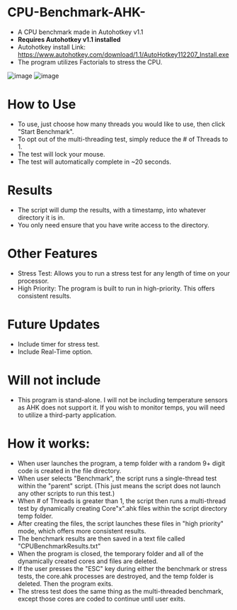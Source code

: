 # CPU-Benchmark-AHK-
- A CPU benchmark made in Autohotkey v1.1
- **Requires Autohotkey v1.1 installed**
- Autohotkey install Link: https://www.autohotkey.com/download/1.1/AutoHotkey112207_Install.exe
- The program utilizes Factorials to stress the CPU.

![image](https://github.com/user-attachments/assets/957e8d48-dd59-4dc7-a605-11562b22d30b)
![image](https://github.com/user-attachments/assets/df56124d-1688-40ef-9350-6a2f1b879283)

# How to Use
- To use, just choose how many threads you would like to use, then click "Start Benchmark".
- To opt out of the multi-threading test, simply reduce the # of Threads to 1.
- The test will lock your mouse.
- The test will automatically complete in ~20 seconds.

# Results
- The script will dump the results, with a timestamp, into whatever directory it is in.
- You only need ensure that you have write access to the directory.

# Other Features
- Stress Test: Allows you to run a stress test for any length of time on your processor.
- High Priority: The program is built to run in high-priority. This offers consistent results.

# Future Updates
- Include timer for stress test.
- Include Real-Time option.

# Will not include
- This program is stand-alone. I will not be including temperature sensors as AHK does not support it.
  If you wish to monitor temps, you will need to utilize a third-party application.

# How it works:
- When user launches the program, a temp folder with a random 9+ digit code is created in the file directory.
- When user selects "Benchmark", the script runs a single-thread test within the "parent" script.
    (This just means the script does not launch any other scripts to run this test.)
- When # of Threads is greater than 1, the script then runs a multi-thread test by dynamically creating Core"x".ahk files within the script directory temp folder.
- After creating the files, the script launches these files in "high priority" mode, which offers more consistent results.
- The benchmark results are then saved in a text file called "CPUBenchmarkResults.txt"
- When the program is closed, the temporary folder and all of the dynamically created cores and files are deleted.
- If the user presses the "ESC" key during either the benchmark or stress tests, the core.ahk processes are destroyed, and the temp folder is deleted. Then the program exits.
- The stress test does the same thing as the multi-threaded benchmark, except those cores are coded to continue until user exits.
